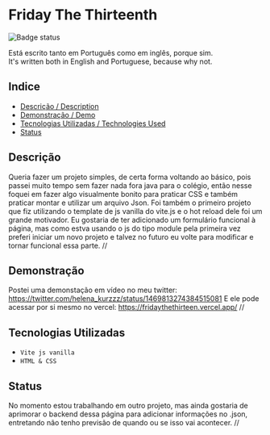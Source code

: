 # Friday The Thirteenth
![Badge status](https://img.shields.io/badge/status-done%20for%20now-green)

Está escrito tanto em Português como em inglês, porque sim.
<br />
It's written both in English and Portuguese, because why not.

## Indice

* [Descrição / Description](#descrição)
* [Demonstração / Demo](#demonstração)
* [Tecnologias Utilizadas / Technologies Used](#tecnologias-utilizadas)
* [Status](#status)

## Descrição

Queria fazer um projeto simples, de certa forma voltando ao básico, pois passei muito tempo sem fazer nada fora java para o colégio, então nesse foquei em fazer algo visualmente bonito para praticar CSS e também praticar montar e utilizar um arquivo Json.
Foi também o primeiro projeto que fiz utilizando o template de js vanilla do vite.js e o hot reload dele foi um grande motivador.
Eu gostaria de ter adicionado um formulário funcional à página, mas como estva usando o js do tipo module pela primeira vez preferi iniciar um novo projeto e talvez no futuro eu volte para modificar e tornar funcional essa parte.
//


## Demonstração

Postei uma demonstação em vídeo no meu twitter: https://twitter.com/helena_kurzzz/status/1469813274384515081
E ele pode acessar por si mesmo no vercel: https://fridaythethirteen.vercel.app/
//


## Tecnologias Utilizadas

- `Vite js vanilla`
- `HTML & CSS`

## Status

No momento estou trabalhando em outro projeto, mas ainda gostaria de aprimorar o backend dessa página para adicionar informações no .json, entretando não tenho previsão de quando ou se isso vai acontecer.
//



